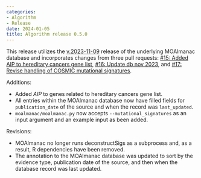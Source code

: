 ```yaml
---
categories: 
- Algorithm
- Release
date: 2024-01-05
title: Algorithm release 0.5.0
---
```

This release utilizes the [v.2023-11-09](https://github.com/vanallenlab/moalmanac-db/releases/tag/v.2023-11-09) release of the underlying MOAlmanac database and incorporates changes from three pull requests: [#15: Added AIP to hereditary cancers gene list](https://github.com/vanallenlab/moalmanac/pull/15), [#16: Update db nov 2023](https://github.com/vanallenlab/moalmanac/pull/16), and [#17: Revise handling of COSMIC mutational signatures](https://github.com/vanallenlab/moalmanac/pull/17). 

Additions:
- Added _AIP_ to genes related to hereditary cancers gene list. 
- All entries within the MOAlmanac database now have filled fields for `publication_date` of the source and when the record was `last_updated`. 
- `moalmanac/moalmanac.py` now accepts `--mutational_signatures` as an input argument and an example input as been added.  

Revisions:
- MOAlmanac no longer runs deconstructSigs as a subprocess and, as a result, R dependencies have been removed. 
- The annotation to the MOAlmanac database was updated to sort by the evidence type, publication date of the source, and then when the database record was last updated.

